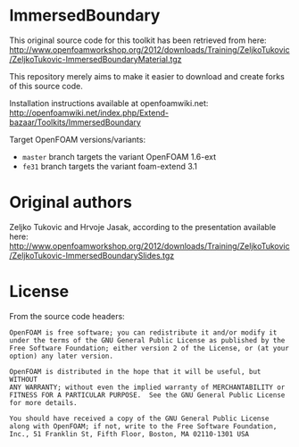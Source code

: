 ImmersedBoundary
================

This original source code for this toolkit has been retrieved from here: http://www.openfoamworkshop.org/2012/downloads/Training/ZeljkoTukovic/ZeljkoTukovic-ImmersedBoundaryMaterial.tgz

This repository merely aims to make it easier to download and create forks of this source code.

Installation instructions available at openfoamwiki.net: http://openfoamwiki.net/index.php/Extend-bazaar/Toolkits/ImmersedBoundary

Target OpenFOAM versions/variants:
 * `master` branch targets the variant OpenFOAM 1.6-ext
 * `fe31` branch targets the variant foam-extend 3.1


Original authors
================

Zeljko Tukovic and Hrvoje Jasak, according to the presentation available here: http://www.openfoamworkshop.org/2012/downloads/Training/ZeljkoTukovic/ZeljkoTukovic-ImmersedBoundarySlides.tgz


License
=======

From the source code headers:

    OpenFOAM is free software; you can redistribute it and/or modify it
    under the terms of the GNU General Public License as published by the
    Free Software Foundation; either version 2 of the License, or (at your
    option) any later version.

    OpenFOAM is distributed in the hope that it will be useful, but WITHOUT
    ANY WARRANTY; without even the implied warranty of MERCHANTABILITY or
    FITNESS FOR A PARTICULAR PURPOSE.  See the GNU General Public License
    for more details.

    You should have received a copy of the GNU General Public License
    along with OpenFOAM; if not, write to the Free Software Foundation,
    Inc., 51 Franklin St, Fifth Floor, Boston, MA 02110-1301 USA
